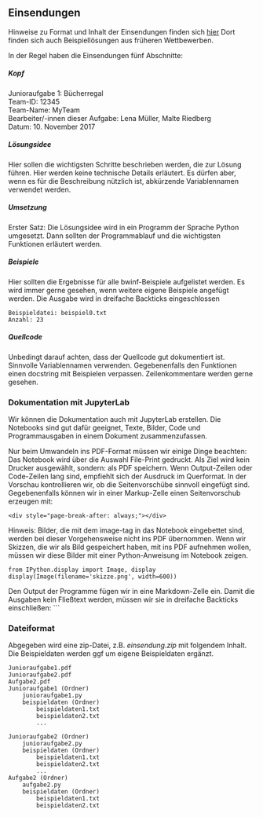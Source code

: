 ## Einsendungen

Hinweise zu Format und Inhalt der Einsendungen finden sich [hier](https://bwinf.de/bundeswettbewerb/tipps/#c5970)
Dort finden sich auch Beispiellösungen aus früheren Wettbewerben.

In der Regel haben die Einsendungen fünf Abschnitte: 


##### Kopf 

Junioraufgabe 1: Bücherregal <br>
Team-ID: 12345 <br>
Team-Name: MyTeam <br>
Bearbeiter/-innen dieser Aufgabe: Lena Müller, Malte Riedberg <br>
Datum: 10. November 2017

##### Lösungsidee

Hier sollen die wichtigsten Schritte beschrieben werden, die zur Lösung führen. 
Hier werden keine technische Details erläutert. Es dürfen aber, wenn es für die Beschreibung nützlich ist, 
abkürzende Variablennamen verwendet werden. 

##### Umsetzung

Erster Satz: Die Lösungsidee wird in ein Programm der Sprache Python umgesetzt.
Dann sollten der Programmablauf und die wichtigsten Funktionen erläutert werden. 

##### Beispiele

Hier sollten die Ergebnisse für alle bwinf-Beispiele aufgelistet werden.
Es wird immer gerne gesehen, wenn weitere eigene Beispiele angefügt werden. Die
Ausgabe wird in dreifache Backticks eingeschlossen

```
Beispieldatei: beispiel0.txt
Anzahl: 23
```


##### Quellcode

Unbedingt darauf achten, dass der Quellcode gut dokumentiert ist. Sinnvolle Variablennamen
verwenden. Gegebenenfalls den Funktionen einen docstring mit Beispielen verpassen.
Zeilenkommentare werden gerne gesehen.

### Dokumentation mit JupyterLab

Wir können die Dokumentation auch mit JupyterLab erstellen. Die Notebooks sind gut dafür
geeignet, Texte, Bilder, Code und Programmausgaben in einem Dokument zusammenzufassen.

Nur beim Umwandeln ins PDF-Format müssen wir einige Dinge beachten:
Das Notebook wird über die Auswahl File-Print gedruckt. Als Ziel wird kein Drucker ausgewählt, sondern: als PDF speichern. Wenn Output-Zeilen oder Code-Zeilen lang sind, empfiehlt sich der Ausdruck im Querformat.
In der Vorschau kontrollieren wir, ob die Seitenvorschübe sinnvoll eingefügt sind.
Gegebenenfalls können wir in einer Markup-Zelle einen Seitenvorschub erzeugen mit:

```
<div style="page-break-after: always;"></div>
```

Hinweis: Bilder, die mit dem image-tag in das Notebook eingebettet sind, werden bei dieser Vorgehensweise
nicht ins PDF übernommen. Wenn wir Skizzen, die wir als Bild gespeichert haben, mit ins PDF aufnehmen wollen,
müssen wir diese Bilder mit einer Python-Anweisung im Notebook zeigen.

```
from IPython.display import Image, display               
display(Image(filename='skizze.png', width=600))
```

Den Output der Programme fügen wir in eine Markdown-Zelle ein. Damit die Ausgaben kein Fließtext werden, müssen wir sie in dreifache Backticks einschließen: \`\`\` 



### Dateiformat

Abgegeben wird eine zip-Datei, z.B. *einsendung.zip* mit folgendem Inhalt. Die Beispieldaten werden
ggf um eigene Beispieldaten ergänzt.


```
Junioraufgabe1.pdf
Junioraufgabe2.pdf
Aufgabe2.pdf
Junioraufgabe1 (Ordner)
    junioraufgabe1.py
    beispieldaten (Ordner)
        beispieldaten1.txt     
        beispieldaten2.txt  
        ...  

Junioraufgabe2 (Ordner)
    junioraufgabe2.py
    beispieldaten (Ordner)
        beispieldaten1.txt     
        beispieldaten2.txt  
        ...  
Aufgabe2 (Ordner)
    aufgabe2.py
    beispieldaten (Ordner)
        beispieldaten1.txt     
        beispieldaten2.txt  

```












